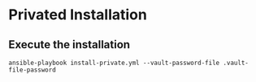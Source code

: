 # Privated Installation

## Execute the installation

```
ansible-playbook install-private.yml --vault-password-file .vault-file-password
```
